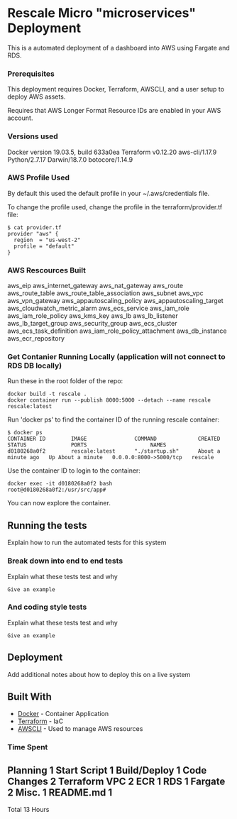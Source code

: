 # Rescale Micro "microservices" Deployment 

This is a automated deployment of a dashboard into AWS using Fargate and RDS.

### Prerequisites

This deployment requires Docker, Terraform, AWSCLI, and a user setup to deploy AWS assets.

Requires that AWS Longer Format Resource IDs are enabled in your AWS account.

### Versions used

Docker version 19.03.5, build 633a0ea
Terraform v0.12.20
aws-cli/1.17.9 Python/2.7.17 Darwin/18.7.0 botocore/1.14.9

### AWS Profile Used

By default this used the default profile in your ~/.aws/credentials file.

To change the profile used, change the profile in the terraform/provider.tf file:

```
$ cat provider.tf
provider "aws" {
  region  = "us-west-2"
  profile = "default"
}
```

### AWS Rescources Built

aws_eip
aws_internet_gateway
aws_nat_gateway
aws_route
aws_route_table
aws_route_table_association
aws_subnet
aws_vpc
aws_vpn_gateway
aws_appautoscaling_policy
aws_appautoscaling_target
aws_cloudwatch_metric_alarm
aws_ecs_service
aws_iam_role
aws_iam_role_policy
aws_kms_key
aws_lb
aws_lb_listener
aws_lb_target_group
aws_security_group
aws_ecs_cluster
aws_ecs_task_definition
aws_iam_role_policy_attachment
aws_db_instance
aws_ecr_repository

### Get Contanier Running Locally (application will not connect to RDS DB locally)

Run these in the root folder of the repo:

```
docker build -t rescale .
docker container run --publish 8000:5000 --detach --name rescale rescale:latest
```

Run 'docker ps' to find the container ID of the running rescale container:

```
$ docker ps
CONTAINER ID        IMAGE               COMMAND             CREATED              STATUS              PORTS                    NAMES
d0180268a0f2        rescale:latest      "./startup.sh"      About a minute ago   Up About a minute   0.0.0.0:8000->5000/tcp   rescale
```

Use the container ID to login to the container:

```
docker exec -it d0180268a0f2 bash
root@d0180268a0f2:/usr/src/app#
```

You can now explore the container.

## Running the tests

Explain how to run the automated tests for this system

### Break down into end to end tests

Explain what these tests test and why

```
Give an example
```

### And coding style tests

Explain what these tests test and why

```
Give an example
```

## Deployment

Add additional notes about how to deploy this on a live system

## Built With

* [Docker](https://docs.docker.com/) - Container Application
* [Terraform](https://www.terraform.io/docs/index.html) - IaC
* [AWSCLI](https://aws.amazon.com/cli/) - Used to manage AWS resources

### Time Spent

Planning       1
Start Script   1
Build/Deploy   1
Code Changes   2
Terraform
  VPC          2
  ECR          1
  RDS          1
  Fargate      2
Misc.          1
README.md      1
------------------
Total         13 Hours
